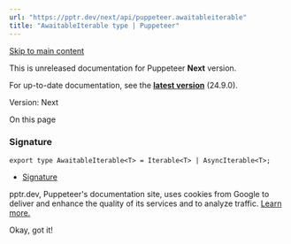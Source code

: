 ```yaml
---
url: "https://pptr.dev/next/api/puppeteer.awaitableiterable"
title: "AwaitableIterable type | Puppeteer"
---
```


[Skip to main content](https://pptr.dev/next/api/puppeteer.awaitableiterable#__docusaurus_skipToContent_fallback)

This is unreleased documentation for Puppeteer **Next** version.

For up-to-date documentation, see the **[latest version](https://pptr.dev/api/puppeteer.awaitableiterable)** (24.9.0).

Version: Next

On this page

### Signature [​](https://pptr.dev/next/api/puppeteer.awaitableiterable\#signature "Direct link to Signature")

```codeBlockLines_RjmQ
export type AwaitableIterable<T> = Iterable<T> | AsyncIterable<T>;

```

- [Signature](https://pptr.dev/next/api/puppeteer.awaitableiterable#signature)

pptr.dev, Puppeteer's documentation site, uses cookies from Google to deliver and enhance the quality of its services and to analyze traffic. [Learn more.](https://policies.google.com/technologies/cookies)

Okay, got it!